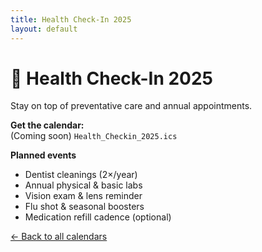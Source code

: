 ```yaml
---
title: Health Check-In 2025
layout: default
---
```


# 💪 Health Check-In 2025
Stay on top of preventative care and annual appointments.

**Get the calendar:**  
(Coming soon) `Health_Checkin_2025.ics`

**Planned events**
- Dentist cleanings (2×/year)
- Annual physical & basic labs
- Vision exam & lens reminder
- Flu shot & seasonal boosters
- Medication refill cadence (optional)

[← Back to all calendars](/)

